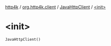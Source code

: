 [http4k](../../index.md) / [org.http4k.client](../index.md) / [JavaHttpClient](index.md) / [&lt;init&gt;](./-init-.md)

# &lt;init&gt;

`JavaHttpClient()`